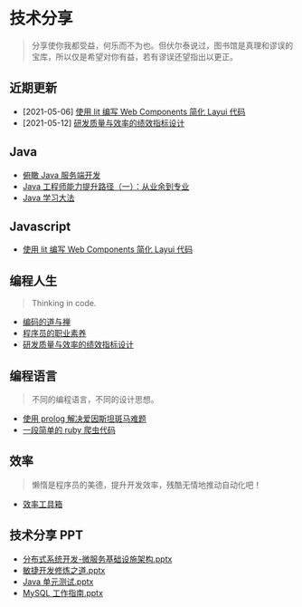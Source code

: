 # 技术分享

> 分享使你我都受益，何乐而不为也。但伏尔泰说过，图书馆是真理和谬误的宝库，所以仅是希望对你有益，若有谬误还望指出以更正。

<!-- ## Hello World

> 打开计算机编程这扇大门。

* [计算机编程：自底向上方法](docs/world/自底向上方法.md)  -->

## 近期更新

* [2021-05-06] [使用 lit 编写 Web Components 简化 Layui 代码](docs/js/lit_layui.md)
* [2021-05-12] [研发质量与效率的绩效指标设计](docs/thinking/coder_kpi.md)

## Java

* [俯瞰 Java 服务端开发](docs/java/俯瞰Java服务端开发.md)
* [Java 工程师能力提升路径（一）：从业余到专业](docs/java/part_one_of_java_engineer_path.md)
* [Java 学习大法](docs/java/java_study_way.md)

## Javascript

* [使用 lit 编写 Web Components 简化 Layui 代码](docs/js/lit_layui.md)

## 编程人生

> Thinking in code.

* [编码的道与禅](docs/thinking/编码的道与禅.md)
* [程序员的职业素养](docs/thinking/程序员的职业素养.md)
* [研发质量与效率的绩效指标设计](docs/thinking/coder_kpi.md)

<!-- ## 架构 -->

<!-- ## 数据库 -->

## 编程语言

> 不同的编程语言，不同的设计思想。

* [使用 prolog 解决爱因斯坦斑马难题](docs/lang/使用prolog解决爱因斯坦斑马难题.md)
* [一段简单的 ruby 爬虫代码](docs/lang/一段简单的ruby爬虫代码.md)

## 效率

> 懒惰是程序员的美德，提升开发效率，残酷无情地推动自动化吧！

* [效率工具箱](docs/tools/我的效率工具箱.md)

## 技术分享 PPT

* [分布式系统开发-微服务基础设施架构.pptx](docs/java/分布式系统开发-微服务基础设施架构.pptx)
* [敏捷开发修炼之道.pptx](docs/thinking/敏捷开发修炼之道.pptx)
* [Java 单元测试.pptx](docs/java/java单元测试.pptx)
* [MySQL 工作指南.pptx](docs/db/MySQL%20工作指南.pptx)